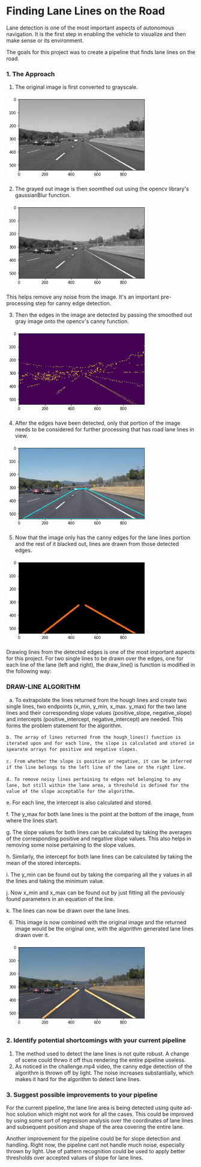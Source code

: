 # **Finding Lane Lines on the Road** 

Lane detection is one of the most important aspects of autonomous navigation. It is the first step in enabling the vehicle to visualize and then make sense or its environment.

The goals for this project was to create a pipeline that finds lane lines on the road.

[//]: # (Image References)

### 1. The Approach

1. The original image is first converted to grayscale.

[image1]: ./screenshots/gray.png "Grayscale image"  
![alt text][image1]

2. The grayed out image is then soomthed out using the opencv library's gaussianBlur function.

[image2]: ./screenshots/gray_smooth.png "Smoothed out grayscale image"
![alt text][image2]

This helps remove any noise from the image. It's an important pre-processing step for canny edge detection.

3. Then the edges in the image are detected by passing the smoothed out gray image onto the opencv's canny function. 

[image3]: ./screenshots/canny.png "Canny Edge Detection"
![alt text][image3]

4. After the edges have been detected, only that portion of the image needs to be considered for further processing that has road lane lines in view.

[image4]: ./screenshots/polygon.png "Polygon shape to take the portion from the image having lane lines"
![alt text][image4] 

5. Now that the image only has the canny edges for the lane lines portion and the rest of it blacked out, lines are drawn from those detected edges.

[image5]: ./screenshots/hough.png "Hough lines drawn for the lane lines"
![alt text][image5]

Drawing lines from the detected edges is one of the most important aspects for this project. For two single lines to be drawn over the edges, one for each line of the lane (left and right), the draw_line() is function is modified in the following way:

  ### DRAW-LINE ALGORITHM
  
    a. To extrapolate the lines returned from the hough lines and create two single lines, two endpoints (x_min, y_min, x_max. y_max) for the two lane lines and their corresponding  slope values (positive_slope, negative_slope) and intercepts (positive_intercept, negative_intercept) are needed. This forms the problem statement for the algorithm.
  
    b. The array of lines returned from the hough_lines() function is iterated upon and for each line, the slope is calculated and stored in spearate arrays for positive and negative slopes.
  
    c. From whether the slope is positive or negative, it can be inferred if the line belongs to the left line of the lane or the right line.
  
    d. To remove noisy lines pertaining to edges not belonging to any lane, but still within the lane area, a threshold is defined for the value of the slope acceptable for the algorithm.
  
  e. For each line, the intercept is also calculated and stored.
  
  f. The y_max for both lane lines is the point at the bottom of the image, from where the lines start.
  
  g. The slope values for both lines can be calculated by taking the averages of the corresponding positive and negative slope values. This also helps in removing some noise pertaining to the slope values.
  
  h. Similarly, the intercept for both lane lines can be calculated by taking the mean of the stored intercepts.
  
  i. The y_min can be found out by taking the comparing all the y values in all the lines and taking the minimum value.
  
  j. Now x_min and x_max can be found out by just fitting all the peviously found parameters in an equation of the line.
  
  k. The lines can now be drawn over the lane lines.

6. This image is now combined with the original image and the returned image would be the original one, with the algorithm generated lane lines drawn over it.

[image6]: ./screenshots/result.png "Final image with the generated lane lines"
![alt text][image6]


### 2. Identify potential shortcomings with your current pipeline

1. The method used to detect the lane lines is not quite robust. A change of scene could thrwo it off thus rendering the entire pipeline useless.
2. As noticed in the challenge.mp4 video, the canny edge detection of the algorithm is thrown off by light. The noise increases substantially, which makes it hard for the algorithm to detect lane lines.


### 3. Suggest possible improvements to your pipeline

For the current pipeline, the lane line area is being detected using quite ad-hoc solution which might not work for all the cases. This could be improved by using some sort of regresison analysis over the coordinates of lane lines and subsequent position and shape of the area covering the entire lane.

Another improvement for the pipeline could be for slope detection and handling. Right now, the pipeline cant not handle much noise, especially thrown by light. Use of pattern recognition could be used to apply better thresholds over accepted values of slope for lane lines.  
